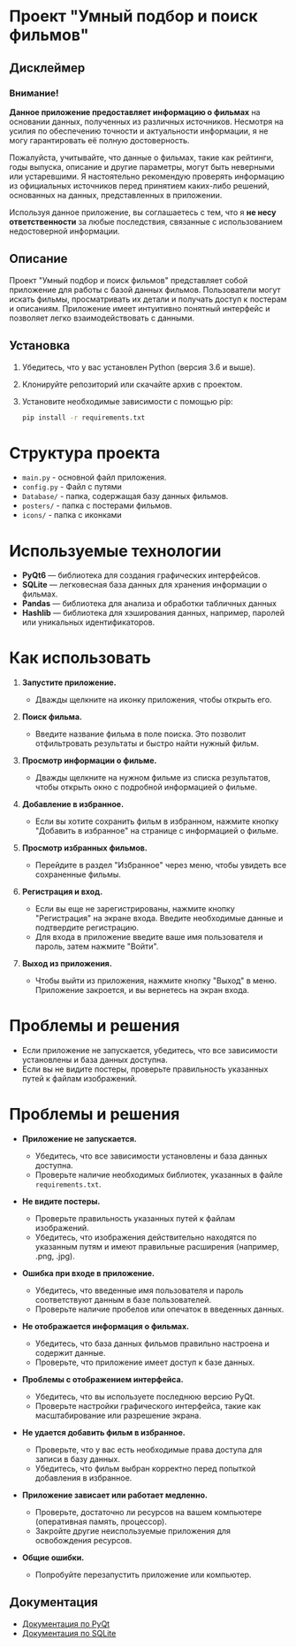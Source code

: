 # Проект "Умный подбор и поиск фильмов"

## Дисклеймер

### Внимание!

**Данное приложение предоставляет информацию о фильмах** на основании данных, полученных из различных источников. Несмотря на усилия по обеспечению точности и актуальности информации, я не могу гарантировать её полную достоверность.

Пожалуйста, учитывайте, что данные о фильмах, такие как рейтинги, годы выпуска, описание и другие параметры, могут быть неверными или устаревшими. Я настоятельно рекомендую проверять информацию из официальных источников перед принятием каких-либо решений, основанных на данных, представленных в приложении.

Используя данное приложение, вы соглашаетесь с тем, что я **не несу ответственности** за любые последствия, связанные с использованием недостоверной информации.

## Описание

Проект "Умный подбор и поиск фильмов" представляет собой приложение для работы с базой данных фильмов. Пользователи могут искать фильмы, просматривать их детали и получать доступ к постерам и описаниям. Приложение имеет интуитивно понятный интерфейс и позволяет легко взаимодействовать с данными.

## Установка

1. Убедитесь, что у вас установлен Python (версия 3.6 и выше).
2. Клонируйте репозиторий или скачайте архив с проектом.
3. Установите необходимые зависимости с помощью pip:

   ```bash
   pip install -r requirements.txt


# Структура проекта

- `main.py` - основной файл приложения.
- `config.py` - Файл с путями
- `Database/` - папка, содержащая базу данных фильмов.
- `posters/` - папка с постерами фильмов.
- `icons/` - папка с иконками

# Используемые технологии

- **PyQt6** — библиотека для создания графических интерфейсов.
- **SQLite** — легковесная база данных для хранения информации о фильмах.
- **Pandas** — библиотека для анализа и обработки табличных данных 
- **Hashlib** — библиотека для хэширования данных, например, паролей или уникальных идентификаторов.



# Как использовать

1. **Запустите приложение.**
   - Дважды щелкните на иконку приложения, чтобы открыть его.

2. **Поиск фильма.**
   - Введите название фильма в поле поиска. Это позволит отфильтровать результаты и быстро найти нужный фильм.

3. **Просмотр информации о фильме.**
   - Дважды щелкните на нужном фильме из списка результатов, чтобы открыть окно с подробной информацией о фильме.

4. **Добавление в избранное.**
   - Если вы хотите сохранить фильм в избранном, нажмите кнопку "Добавить в избранное" на странице с информацией о фильме.

5. **Просмотр избранных фильмов.**
   - Перейдите в раздел "Избранное" через меню, чтобы увидеть все сохраненные фильмы.

6. **Регистрация и вход.**
   - Если вы еще не зарегистрированы, нажмите кнопку "Регистрация" на экране входа. Введите необходимые данные и подтвердите регистрацию.
   - Для входа в приложение введите ваше имя пользователя и пароль, затем нажмите "Войти".

7. **Выход из приложения.**
   - Чтобы выйти из приложения, нажмите кнопку "Выход" в меню. Приложение закроется, и вы вернетесь на экран входа.


# Проблемы и решения

- Если приложение не запускается, убедитесь, что все зависимости установлены и база данных доступна.
- Если вы не видите постеры, проверьте правильность указанных путей к файлам изображений.


# Проблемы и решения

- **Приложение не запускается.**
  - Убедитесь, что все зависимости установлены и база данных доступна.
  - Проверьте наличие необходимых библиотек, указанных в файле `requirements.txt`.

- **Не видите постеры.**
  - Проверьте правильность указанных путей к файлам изображений.
  - Убедитесь, что изображения действительно находятся по указанным путям и имеют правильные расширения (например, .png, .jpg).

- **Ошибка при входе в приложение.**
  - Убедитесь, что введенные имя пользователя и пароль соответствуют данным в базе пользователей.
  - Проверьте наличие пробелов или опечаток в введенных данных.

- **Не отображается информация о фильмах.**
  - Убедитесь, что база данных фильмов правильно настроена и содержит данные.
  - Проверьте, что приложение имеет доступ к базе данных.

- **Проблемы с отображением интерфейса.**
  - Убедитесь, что вы используете последнюю версию PyQt.
  - Проверьте настройки графического интерфейса, такие как масштабирование или разрешение экрана.

- **Не удается добавить фильм в избранное.**
  - Проверьте, что у вас есть необходимые права доступа для записи в базу данных.
  - Убедитесь, что фильм выбран корректно перед попыткой добавления в избранное.

- **Приложение зависает или работает медленно.**
  - Проверьте, достаточно ли ресурсов на вашем компьютере (оперативная память, процессор).
  - Закройте другие неиспользуемые приложения для освобождения ресурсов.

- **Общие ошибки.**
  - Попробуйте перезапустить приложение или компьютер.
## Документация

- [Документация по PyQt](https://doc.qt.io/qtforpython/)
- [Документация по SQLite](https://www.sqlite.org/docs.html)

